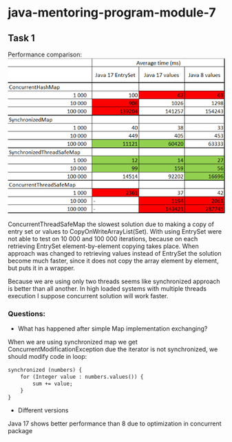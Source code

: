 # java-mentoring-program-module-7



## Task 1

Performance comparison:
![img.png](images/img.png)

ConcurrentThreadSafeMap the slowest solution due to making a copy of entry set or values to CopyOnWriteArrayList(Set). With using EntrySet were not able to test on 10 000 and 100 000 iterations, because on each retrieving EntrySet element-by-element copying takes place. When approach was changed to retrieving values instead of EntrySet the solution become much faster, since it does not copy the array element by element, but puts it in a wrapper.

Because we are using only two threads seems like synchronized approach is better than all another. In high loaded systems with multiple threads execution I suppose concurrent solution will work faster.

### Questions:

- What has happened after simple Map implementation exchanging? 

When we are using synchronized map we get ConcurrentModificationException due the iterator is not synchronized, we should modify code in loop:

```
synchronized (numbers) {
    for (Integer value : numbers.values()) {
        sum += value;
    }
}
```
- Different versions

Java 17 shows better performance than 8 due to optimization in concurrent package

